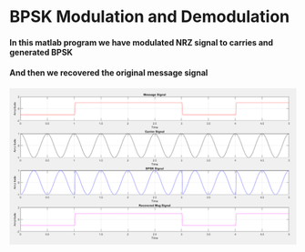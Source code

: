 # BPSK Modulation and Demodulation
#### In this matlab program we have modulated NRZ signal to carries and generated BPSK
#### And then we recovered the original message signal

![BPSK](bpsk.PNG)


